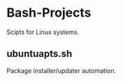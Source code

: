 # Bash-Projects

Scipts for Linux systems.

## ubuntuapts.sh

Package installer/updater automation.
